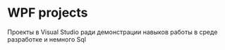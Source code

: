 # WPF projects
 Проекты в Visual Studio ради демонстрации навыков работы в среде разработке и немного Sql

